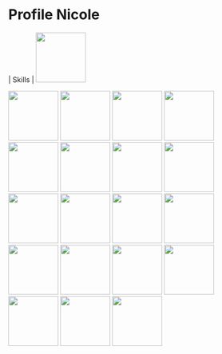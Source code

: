 # Profile Nicole

| Skills |
<img src="https://cdn.jsdelivr.net/gh/devicons/devicon/icons/javascript/javascript-original.svg" width="100" height="100" />

<img src="https://cdn.jsdelivr.net/gh/devicons/devicon/icons/react/react-original-wordmark.svg" width="100" height="100" />

<img src="https://www.vectorlogo.zone/logos/nodejs/nodejs-icon.svg" width="100" height="100" />
<img src="https://www.vectorlogo.zone/logos/expressjs/expressjs-icon.svg" width="100" height="100" />

<img src="https://cdn.jsdelivr.net/gh/devicons/devicon/icons/ruby/ruby-plain-wordmark.svg" width="100" height="100" />

<img src="https://cdn.jsdelivr.net/gh/devicons/devicon/icons/rails/rails-plain.svg" width="100" height="100" />
<img src="https://cdn.jsdelivr.net/gh/devicons/devicon/icons/css3/css3-original-wordmark.svg" width="100" height="100" />

<img src="https://cdn.jsdelivr.net/gh/devicons/devicon/icons/jquery/jquery-plain.svg" width="100" height="100" />

<img src="https://cdn.jsdelivr.net/gh/devicons/devicon/icons/html5/html5-original-wordmark.svg" width="100" height="100" />

<img src="https://cdn.jsdelivr.net/gh/devicons/devicon/icons/postgresql/postgresql-plain.svg" width="100" height="100" />

<img src="https://cdn.jsdelivr.net/gh/devicons/devicon/icons/sequelize/sequelize-original.svg" width="100" height="100" />

<img src="https://www.opencodez.com/wp-content/uploads/2019/12/cypress-logo.png)" width="100" height="100" />

<img src="https://img.icons8.com/dusk/400/000000/api.png" width="100" height="100" />

<img src="https://avatars.githubusercontent.com/u/1515293?s=200&v=4" width="100" height="100" />
<img src="https://cdn.jsdelivr.net/gh/devicons/devicon/icons/git/git-original-wordmark.svg" width="100" height="100" />
<img src="https://www.vectorlogo.zone/logos/mochajs/mochajs-icon.svg" width="100" height="100" />

<img src="https://cdn.jsdelivr.net/gh/devicons/devicon/icons/materialui/materialui-original.svg" width="100" height="100" />

<img src="https://cdn.jsdelivr.net/gh/devicons/devicon/icons/figma/figma-original.svg" width="100" height="100" />

<img src="https://cdn.jsdelivr.net/gh/devicons/devicon/icons/sass/sass-original.svg" width="100" height="100" />

<img src="https://img.icons8.com/color/400/000000/chakra-ui.png" width="100" height="100" />
